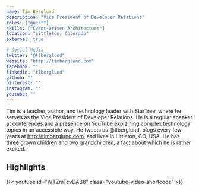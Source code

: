 ```yaml
---
name: Tim Berglund
description: "Vice President of Developer Relations"
roles: ["guest"]
skills: ["Event-Driven Architecture"]
location: "Littleton, Colorado"
external: true

# Social Media
twitter: "@tlberglund"
website: "http://timberglund.com"
facebook: ""
linkedin: "tlberglund"
github: ""
pinterest: ""
instagram: ""
youtube: ""
---
```

<!-- markdownlint-disable MD041-->
Tim is a teacher, author, and technology leader with StarTree, where he serves as the Vice President of Developer Relations. He is a regular speaker at conferences and a presence on YouTube explaining complex technology topics in an accessible way. He tweets as @tlberglund, blogs every few years at <http://timberglund.com>, and lives in Littleton, CO, USA. He has three grown children and two grandchildren, a fact about which he is rather excited.

<!--more-->

## Highlights

{{< youtube id="WTZmTcvDAB8" class="youtube-video-shortcode" >}}
